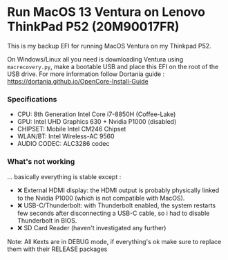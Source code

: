 # Run MacOS 13 Ventura on Lenovo ThinkPad P52 (20M90017FR) 
This is my backup EFI for running MacOS Ventura on my Thinkpad P52. 

On Windows/Linux all you need is downloading Ventura using `macrecovery.py`, make a bootable USB and place this EFI on the root of the USB drive. For more information follow Dortania guide : https://dortania.github.io/OpenCore-Install-Guide

### Specifications
- CPU: 8th Generation Intel Core i7-8850H (Coffee-Lake) 
- GPU: Intel UHD Graphics 630 + Nvidia P1000 (disabled) 
- CHIPSET: Mobile Intel CM246 Chipset
- WLAN/BT: Intel Wireless-AC 9560
- AUDIO CODEC:  ALC3286 codec

### What's not working
... basically everything is stable except :
- ❌ External HDMI display: the HDMI output is probably physically linked to the Nvidia P1000 (which is not compatible with MacOS).
- ❌ USB-C/Thunderbolt: with Thunderbolt enabled, the system restarts few seconds after disconnecting a USB-C cable, so i had to disable Thunderbolt in BIOS.
- ❌ SD Card Reader (haven't investigated any further)

Note: All Kexts are in DEBUG mode, if everything's ok make sure to replace them with their RELEASE packages
